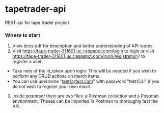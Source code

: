 # tapetrader-api
REST api for tape trader project

### Where to start
1. View docs.pdf for description and better understanding of API routes.
2. Visit https://tape-trader-311601.uc.r.appspot.com/login to login or visit https://tape-trader-311601.uc.r.appspot.com/login/registration? to register a user.
 
 - Take note of the id_token upon login. This will be needed if you wish to perform any CRUD actions on merch items. 
 - You can use username "test1@test.com" with password "test123!" if you do not wish to register your own email.

3. Inside postman/ there are two files: a Postman collection and a Postman environment. Theses can be imported in Postman to thoroughly test the API.
